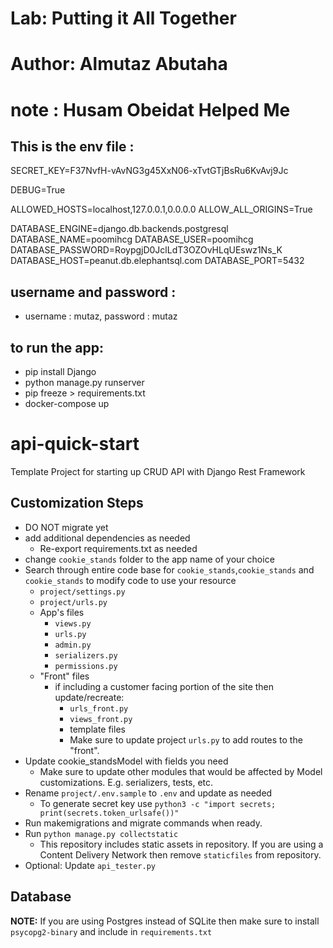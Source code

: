 # Lab: Putting it All Together


# Author: Almutaz Abutaha

# note : Husam Obeidat Helped Me




## This is the env file :
SECRET_KEY=F37NvfH-vAvNG3g45XxN06-xTvtGTjBsRu6KvAvj9Jc

DEBUG=True

ALLOWED_HOSTS=localhost,127.0.0.1,0.0.0.0
ALLOW_ALL_ORIGINS=True

DATABASE_ENGINE=django.db.backends.postgresql
DATABASE_NAME=poomihcg
DATABASE_USER=poomihcg
DATABASE_PASSWORD=RoypgjD0JclLdT3OZOvHLqUEswz1Ns_K
DATABASE_HOST=peanut.db.elephantsql.com
DATABASE_PORT=5432

## username and password : 
* username : mutaz,  password :  mutaz
## to run the app:
* pip install Django
* python manage.py runserver
* pip freeze > requirements.txt
* docker-compose up





# api-quick-start

Template Project for starting up CRUD API with Django Rest Framework

## Customization Steps

- DO NOT migrate yet
- add additional dependencies as needed
  - Re-export requirements.txt as needed
- change `cookie_stands` folder to the app name of your choice
- Search through entire code base for `cookie_stands`,`cookie_stands` and `cookie_stands` to modify code to use your resource
  - `project/settings.py`
  - `project/urls.py`
  - App's files
    - `views.py`
    - `urls.py`
    - `admin.py`
    - `serializers.py`
    - `permissions.py`
  - "Front" files
    - if including a customer facing portion of the site then update/recreate:
      - `urls_front.py`
      - `views_front.py`
      - template files
      - Make sure to update project `urls.py` to add routes to the "front".
- Update cookie_standsModel with fields you need
  - Make sure to update other modules that would be affected by Model customizations. E.g. serializers, tests, etc.
- Rename `project/.env.sample` to `.env` and update as needed
  - To generate secret key use `python3 -c "import secrets; print(secrets.token_urlsafe())"`
- Run makemigrations and migrate commands when ready.
- Run `python manage.py collectstatic`
  - This repository includes static assets in repository. If you are using a Content Delivery Network then remove `staticfiles` from repository.
- Optional: Update `api_tester.py`

## Database

**NOTE:** If you are using Postgres instead of SQLite then make sure to install `psycopg2-binary` and include in `requirements.txt`

